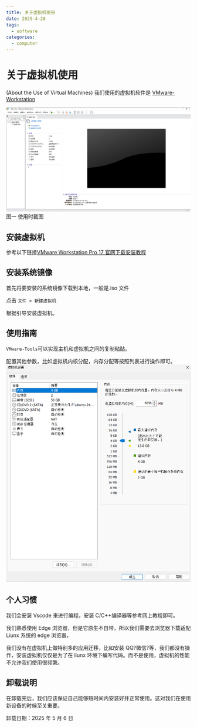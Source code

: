 ```yaml
---
title: 关于虚拟机使用
date: 2025-4-28
tags:
  - software
categories:
  - computer
---
```


# 关于虚拟机使用

(About the Use of Virtual Machines)
我们使用的虚拟机软件是 [VMware-Workstation](https://www.vmware.com/products/desktop-hypervisor/workstation-and-fusion)

![VM](/images/computer/image1.png)
<br class="center">图一 使用时截图</br>

## 安装虚拟机

参考以下链接[VMware Workstation Pro 17 官网下载安装教程](https://blog.csdn.net/air__j/article/details/142798842)

## 安装系统镜像

首先将要安装的系统镜像下载到本地，一般是.iso 文件

点击 `文件 > 新建虚拟机`

根据引导安装虚拟机。

## 使用指南

`VMware-Tools`可以实现主机和虚拟机之间的复制粘贴。

配置其他参数，比如虚拟机内核分配，内存分配等按照列表进行操作即可。
![alt text](/images/computer/image2.png)

## 个人习惯

我们会安装 Vscode 来进行编程，安装 C/C++编译器等参考网上教程即可。

我们熟悉使用 Edge 浏览器，但是它原生不自带，所以我们需要去浏览器下载适配 Liunx 系统的 edge 浏览器，

我们没有在虚拟机上做特别多的应用迁移，比如安装 QQ?微信?等，我们都没有操作，安装虚拟机仅仅是为了在 liunx 环境下编写代码。而不是使用，虚拟机的性能不允许我们使用很频繁。

## 卸载说明

在卸载完后，我们应该保证自己能够短时间内安装好并正常使用。这对我们在使用新设备的时候至关重要。

卸载日期：2025 年 5 月 6 日
